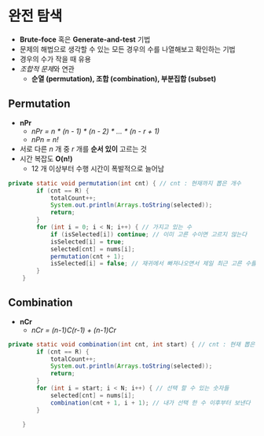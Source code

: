# 완전 탐색
* **Brute-foce** 혹은 **Generate-and-test** 기법
* 문제의 해법으로 생각할 수 있는 모든 경우의 수를 나열해보고 확인하는 기법
* 경우의 수가 작을 때 유용
* *조합적 문제*와 연관
  * **순열 (permutation), 조합 (combination), 부분집합 (subset)**

## Permutation
* **nPr**
  * *nPr = n \* (n - 1) \* (n - 2) \* ... \* (n - r + 1)*
  * *nPn = n!*
* 서로 다른 *n* 개 중 *r* 개를 **순서 있이** 고르는 것
* 시간 복잡도 **O(n!)**
  * 12 개 이상부터 수행 시간이 폭발적으로 늘어남

```java
private static void permutation(int cnt) { // cnt : 현재까지 뽑은 개수
		if (cnt == R) {
			totalCount++;
			System.out.println(Arrays.toString(selected));
			return;
		}
		for (int i = 0; i < N; i++) { // 가지고 있는 수
			if (isSelected[i]) continue; // 이미 고른 수이면 고르지 않는다
			isSelected[i] = true;
			selected[cnt] = nums[i];
			permutation(cnt + 1);
			isSelected[i] = false; // 재귀에서 빠져나오면서 제일 최근 고른 수를 뺀다
		}
	}
```
## Combination
* **nCr**
  * *nCr = (n-1)C(r-1) + (n-1)Cr*
  
  

```java
private static void combination(int cnt, int start) { // cnt : 현재 뽑은 숫자 개수, start : 선택 시작 위치
		if (cnt == R) {
			totalCount++;
			System.out.println(Arrays.toString(selected));
			return;
		}
		for (int i = start; i < N; i++) { // 선택 할 수 있는 숫자들
			selected[cnt] = nums[i];
			combination(cnt + 1, i + 1); // 내가 선택 한 수 이후부터 보낸다
		}
		
	}
```
